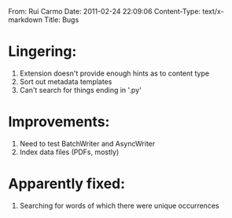 From: Rui Carmo
Date: 2011-02-24 22:09:06
Content-Type: text/x-markdown
Title: Bugs

# Lingering:

1. Extension doesn't provide enough hints as to content type
2. Sort out metadata templates
3. Can't search for things ending in '.py'

# Improvements:

1. Need to test BatchWriter and AsyncWriter
2. Index data files (PDFs, mostly)

# Apparently fixed: 

1. Searching for words of which there were unique occurrences

